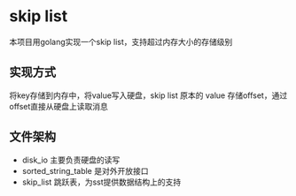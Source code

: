 # skip list

本项目用golang实现一个skip list，支持超过内存大小的存储级别

## 实现方式

将key存储到内存中，将value写入硬盘，skip list 原本的 value 存储offset，通过offset直接从硬盘上读取消息

## 文件架构

- disk_io 主要负责硬盘的读写
- sorted_string_table 是对外开放接口
- skip_list 跳跃表，为sst提供数据结构上的支持